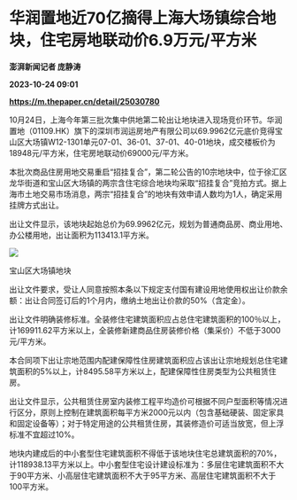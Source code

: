 # 华润置地近70亿摘得上海大场镇综合地块，住宅房地联动价6.9万元/平方米
**澎湃新闻记者 庞静涛**

**2023-10-24 09:01**

**https://m.thepaper.cn/detail/25030780**

10月24日，上海今年第三批次集中供地第二轮出让地块进入现场竞价环节。华润置地（01109.HK）旗下的深圳市润运房地产有限公司以69.9962亿元底价竞得宝山区大场镇W12-1301单元07-01、36-01、37-01、40-01地块，成交楼板价为18948元/平方米，住宅房地联动价69000元/平方米。

本批次商品住房用地交易重启“招挂复合”，第二轮公告的10宗地块中，位于徐汇区龙华街道和宝山区大场镇的两宗含住宅综合地块均采取“招挂复合”竞拍方式。据上海市土地交易市场消息，两宗“招挂复合”的地块有效申请人数均为1人，确定采用挂牌方式出让。

出让文件显示，该地块起始总价为69.9962亿元，规划为普通商品房、商业用地、办公楼用地，出让面积为113413.1平方米。

![](https://imagecloud.thepaper.cn/thepaper/image/275/282/35.png)

宝山区大场镇地块

出让文件要求，受让人同意按照本条以下规定支付国有建设用地使用权出让价款余额：出让合同签订后的1个月内，缴纳土地出让价款的50%（含定金）。

出让文件明确装修标准。全装修住宅建筑面积应占总住宅建筑面积的100％以上，计169911.62平方米以上，全装修新建商品住房装修价格（集采价）不低于3000元/平方米。

本合同项下出让宗地范围内配建保障性住房建筑面积应占该出让宗地规划总住宅建筑面积的5%以上，计8495.58平方米以上，配建保障性住房类型为公共租赁住房。

出让文件显示，公共租赁住房室内装修工程平均造价可根据不同户型面积等情况进行区分，原则上控制在建筑面积每平方米2000元以内（包含基础硬装、固定家具和固定设备等）；对于特定用途的公共租赁住房，其装修造价可适当放宽，但上浮标准不宜超过10%。

地块内建成后的中小套型住宅建筑面积不得低于该地块住宅总建筑面积的70%，计118938.13平方米以上。中小套型住宅设计建设标准为：多层住宅建筑面积不大于90平方米、小高层住宅建筑面积不大于95平方米、高层住宅建筑面积不大于100平方米。